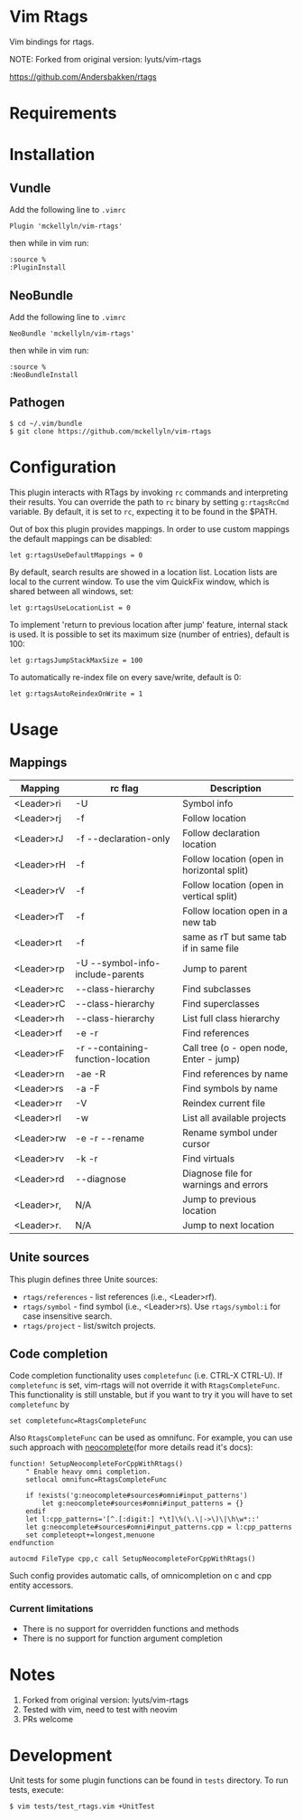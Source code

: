 # Vim Rtags

Vim bindings for rtags.

NOTE: Forked from original version: lyuts/vim-rtags

https://github.com/Andersbakken/rtags

# Requirements

# Installation
## Vundle
Add the following line to ```.vimrc```

    Plugin 'mckellyln/vim-rtags'

then while in vim run:

    :source %
    :PluginInstall

## NeoBundle
Add the following line to ```.vimrc```

    NeoBundle 'mckellyln/vim-rtags'

then while in vim run:

    :source %
    :NeoBundleInstall

## Pathogen
    $ cd ~/.vim/bundle
    $ git clone https://github.com/mckellyln/vim-rtags

# Configuration
This plugin interacts with RTags by invoking ```rc``` commands and interpreting
their results.  You can override the path to ```rc``` binary by setting
```g:rtagsRcCmd``` variable.  By default, it is set to ```rc```, expecting it to be
found in the $PATH.

Out of box this plugin provides mappings. In order to use custom mappings the
default mappings can be disabled:

    let g:rtagsUseDefaultMappings = 0

By default, search results are showed in a location list. Location lists
are local to the current window. To use the vim QuickFix window, which is
shared between all windows, set:

    let g:rtagsUseLocationList = 0

To implement 'return to previous location after jump' feature, internal stack is used.
It is possible to set its maximum size (number of entries), default is 100:

    let g:rtagsJumpStackMaxSize = 100

To automatically re-index file on every save/write, default is 0:

    let g:rtagsAutoReindexOnWrite = 1


# Usage

## Mappings
| Mapping          | rc flag                          | Description                                |
|------------------|----------------------------------|--------------------------------------------|
| &lt;Leader&gt;ri | -U                               | Symbol info                                |
| &lt;Leader&gt;rj | -f                               | Follow location                            |
| &lt;Leader&gt;rJ | -f --declaration-only            | Follow declaration location                |
| &lt;Leader&gt;rH | -f                               | Follow location (open in horizontal split) |
| &lt;Leader&gt;rV | -f                               | Follow location (open in vertical split)   |
| &lt;Leader&gt;rT | -f                               | Follow location open in a new tab          |
| &lt;Leader&gt;rt | -f                               | same as rT but same tab if in same file    |
| &lt;Leader&gt;rp | -U --symbol-info-include-parents | Jump to parent                             |
| &lt;Leader&gt;rc | --class-hierarchy                | Find subclasses                            |
| &lt;Leader&gt;rC | --class-hierarchy                | Find superclasses                          |
| &lt;Leader&gt;rh | --class-hierarchy                | List full class hierarchy                  |
| &lt;Leader&gt;rf | -e -r                            | Find references                            |
| &lt;Leader&gt;rF | -r --containing-function-location| Call tree (o - open node, Enter - jump)    |
| &lt;Leader&gt;rn | -ae -R                           | Find references by name                    |
| &lt;Leader&gt;rs | -a -F                            | Find symbols by name                       |
| &lt;Leader&gt;rr | -V                               | Reindex current file                       |
| &lt;Leader&gt;rl | -w                               | List all available projects                |
| &lt;Leader&gt;rw | -e -r --rename                   | Rename symbol under cursor                 |
| &lt;Leader&gt;rv | -k -r                            | Find virtuals                              |
| &lt;Leader&gt;rd | --diagnose                       | Diagnose file for warnings and errors      |
| &lt;Leader&gt;r, | N/A                              | Jump to previous location                  |
| &lt;Leader&gt;r. | N/A                              | Jump to next location                      |

## Unite sources

This plugin defines three Unite sources:
* `rtags/references` - list references (i.e., &lt;Leader&gt;rf).
* `rtags/symbol` - find symbol (i.e., &lt;Leader&gt;rs). Use `rtags/symbol:i`
  for case insensitive search.
* `rtags/project` - list/switch projects.

## Code completion
Code completion functionality uses ```completefunc``` (i.e. CTRL-X CTRL-U). If ```completefunc```
is set, vim-rtags will not override it with ```RtagsCompleteFunc```. This functionality is still
unstable, but if you want to try it you will have to set ```completefunc``` by

    set completefunc=RtagsCompleteFunc

Also ```RtagsCompleteFunc``` can be used as omnifunc. For example, you can use
such approach with [neocomplete](https://github.com/Shougo/neocomplete.vim)(for more details read it's docs):

```
function! SetupNeocompleteForCppWithRtags()
    " Enable heavy omni completion.
    setlocal omnifunc=RtagsCompleteFunc

    if !exists('g:neocomplete#sources#omni#input_patterns')
        let g:neocomplete#sources#omni#input_patterns = {}
    endif
    let l:cpp_patterns='[^.[:digit:] *\t]\%(\.\|->\)\|\h\w*::'
    let g:neocomplete#sources#omni#input_patterns.cpp = l:cpp_patterns 
    set completeopt+=longest,menuone
endfunction

autocmd FileType cpp,c call SetupNeocompleteForCppWithRtags()

```
Such config provides automatic calls, of omnicompletion on c and cpp entity accessors.

### Current limitations
* There is no support for overridden functions and methods
* There is no support for function argument completion

# Notes
1. Forked from original version: lyuts/vim-rtags
2. Tested with vim, need to test with neovim
3. PRs welcome

# Development
Unit tests for some plugin functions can be found in ```tests``` directory.
To run tests, execute:

    $ vim tests/test_rtags.vim +UnitTest

